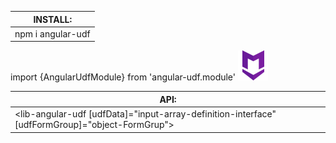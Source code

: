 



| INSTALL:                    |
| --------------------------- |
| npm i angular-udf      |


import {AngularUdfModule} from 'angular-udf.module'
![alt text][logo]

[logo]: https://github.com/adam-p/markdown-here/raw/master/src/common/images/icon48.png "Logo Title Text 2"


| API:                                                                                                               |
| ------------------------------------------------------------------------------------------------------------------ |
| <lib-angular-udf [udfData]="input-array-definition-interface" [udfFormGroup]="object-FormGrup"> </lib-angular-udf> |
